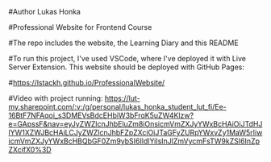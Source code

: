 #Author Lukas Honka

#Professional Website for Frontend Course

#The repo includes the website, the Learning Diary and this README

#To run this project, I've used VSCode, where I've deployed it with Live Server Extension. This website should be deployed with GitHub Pages:

#https://lstackh.github.io/ProfessionalWebsite/

#Video with project running: https://lut-my.sharepoint.com/:v:/g/personal/lukas_honka_student_lut_fi/Ee-16BtF7NFAqoi_s3DMEVsBdcEHbiW3bFrqK5uZW4Klzw?e=GApssF&nav=eyJyZWZlcnJhbEluZm8iOnsicmVmZXJyYWxBcHAiOiJTdHJlYW1XZWJBcHAiLCJyZWZlcnJhbFZpZXciOiJTaGFyZURpYWxvZy1MaW5rIiwicmVmZXJyYWxBcHBQbGF0Zm9ybSI6IldlYiIsInJlZmVycmFsTW9kZSI6InZpZXcifX0%3D